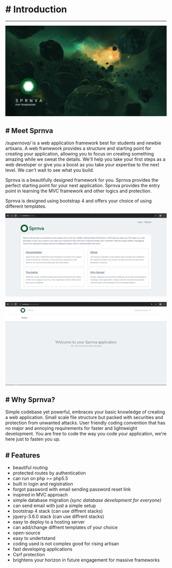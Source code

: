 # # Introduction
---
![alt text](public/storage/images/sprnva_wallpaper.jpg)

## # Meet Sprnva
*/supernova/* is a web application framework best for students and newbie artisans. A web framework provides a structure and starting point for creating your application, allowing you to focus on creating something amazing while we sweat the details. We'll help you take your first steps as a web developer or give you a boost as you take your expertise to the next level. We can't wait to see what you build.

Sprnva is a beautifully designed framework for you. Sprnva provides the perfect starting point for your next application. Sprnva provides the entry point in learning the MVC framework and other logics and protection.

Sprnva is designed using bootstrap 4 and offers your choice of using different templates.

![alt text](public/storage/images/sprnva-welcome.png)

![alt text](public/storage/images/sprnva-home-new.png)

## # Why Sprnva?
Simple codebase yet powerful, embraces your basic knowledge of creating a web application. Small scale file structure but packed with securities and protection from unwanted attacks. User friendly coding convention that has no major and annoying requirements for faster and lightweight development. You are free to code the way you code your application, we're here just to fasten you up.

## # Features
- beautiful routing
- protected routes by authentication
- can run on php >= php5.5
- built in login and registration
- forgot password with email sending password reset link
- inspired in MVC approach
- simple database migration *(sync database development for everyone)*
- can send email with just a simple setup
- bootstrap 4 stack (can use diffrent stacks)
- jquery-3.6.0 stack (can use diffrent stacks)
- easy to deploy to a hosting server
- can add/change diffrent templates of your choice
- open-source
- easy to undertstand
- coding used is not complex good for rising artisan
- fast developing applications
- Csrf protection
- brightens your horizon in future engagement for massive frameworks